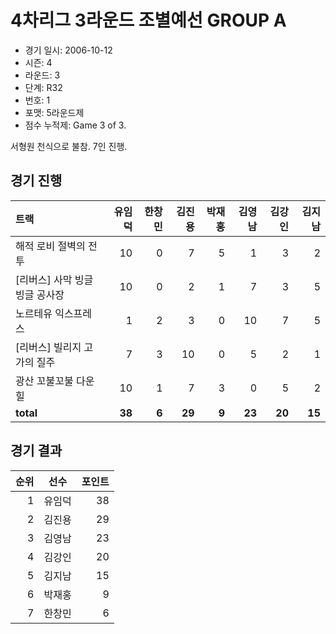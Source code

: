 # 4차리그 3라운드 조별예선 GROUP A

- 경기 일시: 2006-10-12
- 시즌: 4
- 라운드: 3
- 단계: R32
- 번호: 1
- 포맷: 5라운드제
- 점수 누적제: Game 3 of 3.



서형원 천식으로 불참. 7인 진행.

## 경기 진행

| 트랙 | 유임덕 | 한창민 | 김진용 | 박재홍 | 김영남 | 김강인 | 김지남 |
|:---|---:|---:|---:|---:|---:|---:|---:|
| 해적 로비 절벽의 전투 | 10 | 0 | 7 | 5 | 1 | 3 | 2 |
| [리버스] 사막 빙글빙글 공사장 | 10 | 0 | 2 | 1 | 7 | 3 | 5 |
| 노르테유 익스프레스 | 1 | 2 | 3 | 0 | 10 | 7 | 5 |
| [리버스] 빌리지 고가의 질주 | 7 | 3 | 10 | 0 | 5 | 2 | 1 |
| 광산 꼬불꼬불 다운힐 | 10 | 1 | 7 | 3 | 0 | 5 | 2 |
| __total__ | __38__ | __6__ | __29__ | __9__ | __23__ | __20__ | __15__ |




## 경기 결과

| 순위 | 선수 | 포인트 |
|---:|:---:|---:|
| 1 | 유임덕 | 38 |
| 2 | 김진용 | 29 |
| 3 | 김영남 | 23 |
| 4 | 김강인 | 20 |
| 5 | 김지남 | 15 |
| 6 | 박재홍 | 9 |
| 7 | 한창민 | 6 |

